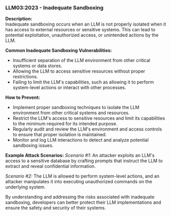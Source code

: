 ### LLM03:2023 - Inadequate Sandboxing

**Description:**  
Inadequate sandboxing occurs when an LLM is not properly isolated when it has access to external resources or sensitive systems. This can lead to potential exploitation, unauthorized access, or unintended actions by the LLM.

**Common Inadequate Sandboxing Vulnerabilities:**
- Insufficient separation of the LLM environment from other critical systems or data stores.
- Allowing the LLM to access sensitive resources without proper restrictions.
- Failing to limit the LLM's capabilities, such as allowing it to perform system-level actions or interact with other processes.

**How to Prevent:**
- Implement proper sandboxing techniques to isolate the LLM environment from other critical systems and resources.
- Restrict the LLM's access to sensitive resources and limit its capabilities to the minimum required for its intended purpose.
- Regularly audit and review the LLM's environment and access controls to ensure that proper isolation is maintained.
- Monitor and log LLM interactions to detect and analyze potential sandboxing issues.

**Example Attack Scenarios:**
_Scenario #1:_ An attacker exploits an LLM's access to a sensitive database by crafting prompts that instruct the LLM to extract and reveal confidential information.

_Scenario #2:_ The LLM is allowed to perform system-level actions, and an attacker manipulates it into executing unauthorized commands on the underlying system.

By understanding and addressing the risks associated with inadequate sandboxing, developers can better protect their LLM implementations and ensure the safety and security of their systems.
